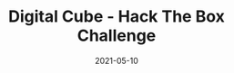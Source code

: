 ---
layout: single
title: '<span class="hackthebox">Digital Cube - Hack The Box Challenge</span>'
excerpt: "Digital Cube is a stegonography challenge, finding a qr inside a ascii string"
date: 2021-05-10
header:
  teaser: /assets/images/htb-writeup-digital-cube/icon.png
  teaser_home_page: true
  image_description: digital cube hack the box
  icon: /assets/images/hackthebox.webp
categories:
  - hackthebox
  - challenge
tags:  
  - steganography
toc: true
toc_label: "Content"
toc_sticky: true
show_time: false
layout: encrypted/digital-cube
permalink: "/htb-writeup-digital-cube/"
show_time: false
---